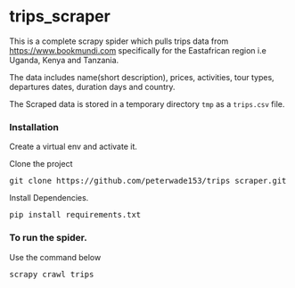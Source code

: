 # trips_scraper

This is a complete scrapy spider which pulls trips data from https://www.bookmundi.com specifically for the Eastafrican region i.e Uganda, Kenya and Tanzania.

The data includes name(short description), prices, activities, tour types, departures dates, duration days and country.

The Scraped data is stored in a temporary directory `tmp` as a `trips.csv` file.

### Installation

Create a virtual env and activate it.

Clone the project
<pre>
git clone https://github.com/peterwade153/trips_scraper.git
</pre>

Install Dependencies.

<pre>
pip install requirements.txt
</pre>

### To run the spider.
Use the command below
<pre>
scrapy crawl trips
</pre>
